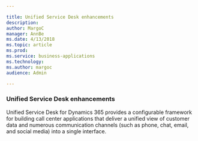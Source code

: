```yaml
---

title: Unified Service Desk enhancements
description: 
author: MargoC
manager: AnnBe
ms.date: 4/13/2018
ms.topic: article
ms.prod: 
ms.service: business-applications
ms.technology: 
ms.author: margoc
audience: Admin

---
```

### Unified Service Desk enhancements



Unified Service Desk for Dynamics 365 provides a configurable framework for
building call center applications that deliver a unified view of customer data
and numerous communication channels (such as phone, chat, email, and social
media) into a single interface.
